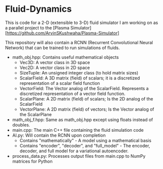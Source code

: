 # Fluid-Dynamics
This is code for a 2-D (extensible to 3-D) fluid simulator I am working on as a parallel project to the [Plasma Simulator][https://github.com/ArvinSKushwaha/Plasma-Simulator]

This repository will also contain a RCNN (Recurrent Convolutional Neural Network) that can be trained to run simulations of fluids.

* math_obj.hpp: Contains useful mathematical objects
    * Vec3D: A vector class in 3D space
    * Vec2D: A vector class in 2D space
    * SizeTuple: An unsigned integer class (to hold matrix sizes)
    * ScalarField: A 3D matrix (field) of scalars; it is a discretized representation of a scalar field function
    * VectorField: The Vector analog of the ScalarField. Represents a discretized representation of a vector field function.
    * ScalarPlane: A 2D matrix (field) of scalars; Is the 2D analog of the ScalarField
    * VectorPlane: A 2D matrix (field) of vectors; Is the Vector analog of the ScalarPlane
* math_obj_f.hpp: Same as math_obj.hpp except using floats instead of doubles.
* main.cpp: The main C++ file containing the fluid simulation code
* AI.py: Will contain the RCNN upon completion
    * Contains "mathematically" - A model using a mathematical basis
    * Contains "encoder", "decoder", and "full_model" - The encoder, decoder, and full model for a variational autoencoder.
* process_data.py: Processes output files from main.cpp to NumPy matrices for Python
